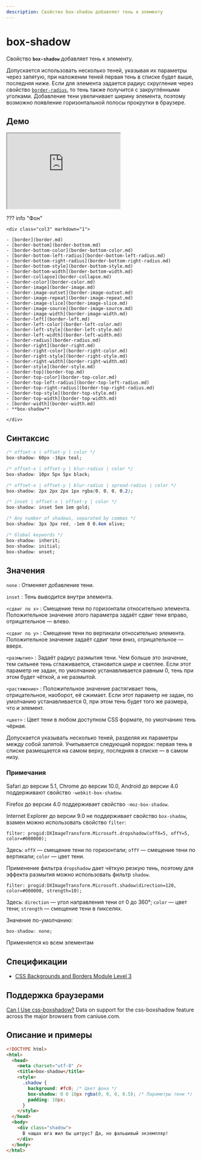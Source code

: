 ```yaml
---
description: Свойство box-shadow добавляет тень к элементу
---
```


# box-shadow

Свойство **`box-shadow`** добавляет тень к элементу.

Допускается использовать несколько теней, указывая их параметры через запятую, при наложении теней первая тень в списке будет выше, последняя ниже. Если для элемента задается радиус скругления через свойство [`border-radius`](border-radius.md), то тень также получится с закруглёнными уголками. Добавление тени увеличивает ширину элемента, поэтому возможно появление горизонтальной полосы прокрутки в браузере.

## Демо

<iframe class="interactive is-default-height" height="200" src="https://interactive-examples.mdn.mozilla.net/pages/css/box-shadow.html" title="MDN Web Docs Interactive Example" loading="lazy" data-readystate="complete"></iframe>

??? info "Фон"

    <div class="col3" markdown="1">

    - [border](border.md)
    - [border-bottom](border-bottom.md)
    - [border-bottom-color](border-bottom-color.md)
    - [border-bottom-left-radius](border-bottom-left-radius.md)
    - [border-bottom-right-radius](border-bottom-right-radius.md)
    - [border-bottom-style](border-bottom-style.md)
    - [border-bottom-width](border-bottom-width.md)
    - [border-collapse](border-collapse.md)
    - [border-color](border-color.md)
    - [border-image](border-image.md)
    - [border-image-outset](border-image-outset.md)
    - [border-image-repeat](border-image-repeat.md)
    - [border-image-slice](border-image-slice.md)
    - [border-image-source](border-image-source.md)
    - [border-image-width](border-image-width.md)
    - [border-left](border-left.md)
    - [border-left-color](border-left-color.md)
    - [border-left-style](border-left-style.md)
    - [border-left-width](border-left-width.md)
    - [border-radius](border-radius.md)
    - [border-right](border-right.md)
    - [border-right-color](border-right-color.md)
    - [border-right-style](border-right-style.md)
    - [border-right-width](border-right-width.md)
    - [border-style](border-style.md)
    - [border-top](border-top.md)
    - [border-top-color](border-top-color.md)
    - [border-top-left-radius](border-top-left-radius.md)
    - [border-top-right-radius](border-top-right-radius.md)
    - [border-top-style](border-top-style.md)
    - [border-top-width](border-top-width.md)
    - [border-width](border-width.md)
    - **box-shadow**

    </div>

## Синтаксис

```css
/* offset-x | offset-y | color */
box-shadow: 60px -16px teal;

/* offset-x | offset-y | blur-radius | color */
box-shadow: 10px 5px 5px black;

/* offset-x | offset-y | blur-radius | spread-radius | color */
box-shadow: 2px 2px 2px 1px rgba(0, 0, 0, 0.2);

/* inset | offset-x | offset-y | color */
box-shadow: inset 5em 1em gold;

/* Any number of shadows, separated by commas */
box-shadow: 3px 3px red, -1em 0 0.4em olive;

/* Global keywords */
box-shadow: inherit;
box-shadow: initial;
box-shadow: unset;
```

## Значения

`none`
: Отменяет добавление тени.

`inset`
: Тень выводится внутри элемента.

`<сдвиг по x>`
: Смещение тени по горизонтали относительно элемента. Положительное значение этого параметра задаёт сдвиг тени вправо, отрицательное — влево.

`<сдвиг по y>`
: Смещение тени по вертикали относительно элемента. Положительное значение задаёт сдвиг тени вниз, отрицательное — вверх.

`<размытие>`
: Задаёт радиус размытия тени. Чем больше это значение, тем сильнее тень сглаживается, становится шире и светлее. Если этот параметр не задан, по умолчанию устанавливается равным 0, тень при этом будет чёткой, а не размытой.

`<растяжение>`
: Положительное значение растягивает тень, отрицательное, наоборот, её сжимает. Если этот параметр не задан, по умолчанию устанавливается 0, при этом тень будет того же размера, что и элемент.

`<цвет>`
: Цвет тени в любом доступном CSS формате, по умолчанию тень чёрная.

Допускается указывать несколько теней, разделяя их параметры между собой запятой. Учитывается следующий порядок: первая тень в списке размещается на самом верху, последняя в списке — в самом низу.

### Примечания

Safari до версии 5.1, Chrome до версии 10.0, Android до версии 4.0 поддерживают свойство `-webkit-box-shadow`.

Firefox до версии 4.0 поддерживает свойство `-moz-box-shadow`.

Internet Explorer до версии 9.0 не поддерживает свойство `box-shadow`, взамен можно использовать свойство `filter`:

```
filter: progid:DXImageTransform.Microsoft.dropshadow(offX=5, offY=5, color=#000000);
```

Здесь: `offX` — смещение тени по горизонтали; `offY` — смещение тени по вертикали; `color` — цвет тени.

Применение фильтра `dropshadow` дает чёткую резкую тень, поэтому для эффекта размытия можно использовать фильтр `shadow`.

```
filter: progid:DXImageTransform.Microsoft.shadow(direction=120, color=#000000, strength=10);
```

Здесь: `direction` — угол направления тени от 0 до 360°; `color` — цвет тени; `strength` — смещение тени в пикселях.

Значение по-умолчанию:

```css
box-shadow: none;
```

Применяется ко всем элементам

## Спецификации

- [CSS Backgrounds and Borders Module Level 3](http://dev.w3.org/csswg/css3-background/#box-shadow)

## Поддержка браузерами

<p class="ciu_embed" data-feature="css-boxshadow" data-periods="future_1,current,past_1,past_2">
  <a href="http://caniuse.com/#feat=css-boxshadow">Can I Use css-boxshadow?</a> Data on support for the css-boxshadow feature across the major browsers from caniuse.com.
</p>

## Описание и примеры

```html
<!DOCTYPE html>
<html>
  <head>
    <meta charset="utf-8" />
    <title>box-shadow</title>
    <style>
      .shadow {
        background: #fc0; /* Цвет фона */
        box-shadow: 0 0 10px rgba(0, 0, 0, 0.5); /* Параметры тени */
        padding: 10px;
      }
    </style>
  </head>
  <body>
    <div class="shadow">
      В чащах юга жил бы цитрус? Да, но фальшивый экземпляр!
    </div>
  </body>
</html>
```
